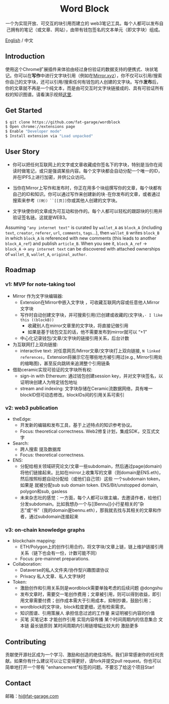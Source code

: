 
<div align="center">
  
  # Word Block


  <p>一个为实现开放、可交互的块引用而建立的 web3笔记工具。每个人都可以发布自己拥有的笔记（或文章、网站），由带有钱包签名的文本单元（即文字块）组成。</p>
  
</div>

[English](https://github.com/fat-garage/word-block/blob/main/README-EN.md) / 中文  

## Introduction

使用这个Chrome扩展插件来体验由经过身份验证的数据支持的便携式、块状笔记。你可以在**写作**中进行文字块引用（例如在[Mirror.xyz](https://mirror.xyz)），你不仅可以引用/搜索你自己的文字块，还可以引用/搜索任何有钱包的人创建的文字块。写作**发布**后，你的文章就不再是一个纯文本，而是由可交互时文字块链接成的、具有可验证所有权的知识图谱。请看演示视频[这里]([https://youtu.be/hsZIDzgiGOc](https://www.bilibili.com/video/BV19d4y1S7Ph/?vd_source=e6ef26ed403566bef5659af4a18a74fb)).

## Get Started

```sh
$ git clone https://github.com/fat-garage/wordblock
$ Open chrome://extensions page
$ Enable "Developer mode"
$ Install extension via "Load unpacked"
```

## User Story


* 你可以把任何互联网上的文字或文章收藏成你签名下的字块，特别是当你在阅读时做笔记，或只是强调某些内容。每个文字块都会自动分配一个唯一的ID，并在IPFS上进行加密，并供公众访问。

* 当你在Mirror上写作和发布时，你正在用多个块组撰写你的文章，每个块都有自己的ID和知识。你可以通过写作来创建新的块`·`在你发布的文章，或者通过搜索来参考`（（块））``[[页]]`你或其他人创建的文字块。

* 文字块使你的文章成为可互动和协作的。每个人都可以轻松的跟踪块的引用并验证签名链。这就是WEB3。


Assuming `"any internet text"` is curated by `wallet_A` as `block_A` (including `text`, `creator`, `referer`, `url`, `comments`, `tags`...), then `wallet_B` writes `block_B` in which `block_A` is referenced with new comments (this leads to another `block_A_ref`) and publish `article_B`. When you see it,  `block_A_ref` -> `block_A` -> `any internet text` can be discovered with attached ownerships of `wallet_B`, `wallet_A`, `original_author`.

## Roadmap

### v1: MVP for note-taking tool

- Mirror 作为文字块编辑器:
  - Extension在Mirror中嵌入文字块 ，可收藏互联网内容或任意他人Mirror文字块
  - 写作时自动创建文字块，并可搜索引用(已创建或收藏的)文字块，`· I like this ((blockB))`
      - 收藏别人在mirror文章里的文字块，将直接记做引用
      - 如果是基于钱包交互的话，他不需要发布到mirror就可以 “+1”
  - 中心化记录钱包/文章/文字块的链接引用关系，后台计数
- 为互联网打上双向链接:  
  - interactive text: 对任意网页/Mirror文章/文字块打上双向链接, `N linked references`，Extension将展示它在哪些地方被引用过(e.g., Mirror引用处的缩略图)，甚至反向跳转来追溯整个引用链条
- 借助ceramic实现可验证的文字块所有权:
  - sign-in with Ethereum: 通过钱包创建session key，并对文字块签名，以证明块创建人为特定钱包地址
  - stream and indexing: 文字块存储在Ceramic流数据网络，具有唯一blockID但可动态修改。blockIDs间的引用关系可索引
  
### v2:  web3 publication 

- theEdge:
  - 开发新的编辑和发布工具，基于上述特点的知识参考协议。
  - Focus: theoretical correctness.
Web2修复计划，集成SDK，交互式文字
- Search:
  - 跨人搜索 提及数据库
  - Focus: theoretical correctness.
- ENS: 
  - 分配给相关领域研究论文/文章一些subdomain，然后通过page(domain)将他们链接起来。比如在mirror上收集写的文章（则domain是ENS.eth)，然后按照标题自动分配给（或他们自己领）这些 一个subdomain token，如果是 就被分配sub sub domain token.   ENS/Bit/unstopped domain, polygon和sub, gasless
  - 未来杂志社的感觉：一方面，每个人都可以做主编，去邀请作者，给他们分发subdomain。比如我想办一个与[[Bennu]]小行星相关的“杂志”或“书”（我的domain是bennu.eth），那我就去找与其相关的文章和作者，通过subdomain连接起来

### v3: on-chain knowledge graphs

- blockchain mapping:
  - ETH/Polygon上的创作引用合约，将文字块/文章上链，链上维护链接引用关系（链下也会有一份，计数可能不同）
  - Focus: pre-mainnet preparations.
- Collaboration:
  - Dataverse的私人文件夹/协作型兴趣图谱协议
  - Privacy  私人文章、私人文字块时
- Token:
  - 激励创作和引用关系则是wordblock需要单独考虑的后续问题 @dongshu
  - 发布文章时，需要交一笔创作费用；文章被引用，则可以得到收益，即引用文章需要付费；创作成本需大于引用成本，抑制抄袭，鼓励引用；
  - wordblock的文字块，block粒度更细，还有检索需求。
  - 知识图谱、引用策展人 承担信息过滤的工作量 来证明被引内容的价值
  - 买笔 买笔记本 才能创作引用 实现内容传播   某个时间周期内的信息集合    文本链   最长链原则  某时间周期内引用链增幅比较大的 激励更多

## Contributing


贡献使开源社区成为一个学习、激励和创造的绝佳场所。我们非常感谢你的任何贡献。如果你有什么建议可以让它变得更好，请fork并提交pull request。你也可以简单地打开一个带有 "enhancement"标签的问题。不要忘了给这个项目Star! 



## Contact


邮箱：hi@fat-garage.com
